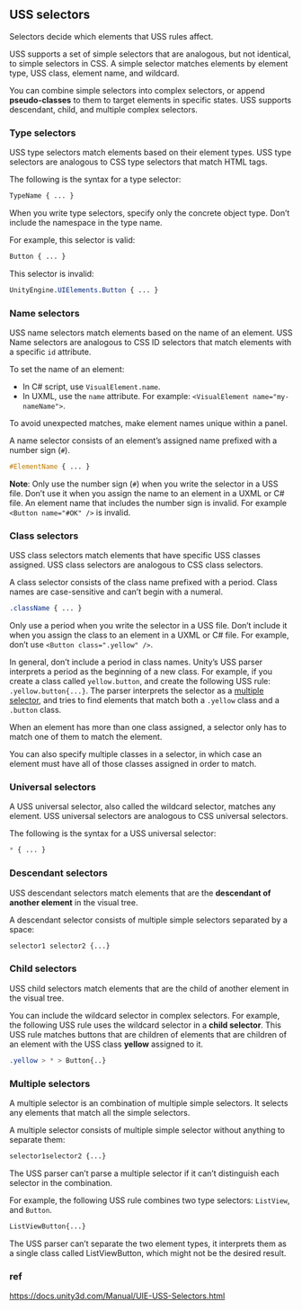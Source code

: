 ## USS selectors
Selectors decide which elements that USS rules affect.

USS supports a set of simple selectors that are analogous, but not identical, to simple selectors in CSS. A simple selector matches elements by element type, USS class, element name, and wildcard.


You can combine simple selectors into complex selectors, or append **pseudo-classes** to them to target elements in specific states. USS supports descendant, child, and multiple complex selectors.


### Type selectors
USS type selectors match elements based on their element types. USS type selectors are analogous to CSS type selectors that match HTML tags.


The following is the syntax for a type selector:

```css
TypeName { ... }
```

When you write type selectors, specify only the concrete object type. Don’t include the namespace in the type name.

For example, this selector is valid:

```css
Button { ... }
```

This selector is invalid:

```css
UnityEngine.UIElements.Button { ... }
```

### Name selectors

USS name selectors match elements based on the name of an element. USS Name selectors are analogous to CSS ID selectors that match elements with a specific `id` attribute.

To set the name of an element:

-   In C# script, use `VisualElement.name`.
-   In UXML, use the `name` attribute. For example: `<VisualElement name="my-nameName">`.

To avoid unexpected matches, make element names unique within a panel.

A name selector consists of an element’s assigned name prefixed with a number sign (`#`).

```css
#ElementName { ... }
```

**Note**: Only use the number sign (`#`) when you write the selector in a USS file. Don’t use it when you assign the name to an element in a UXML or C# file. An element name that includes the number sign is invalid. For example `<Button name="#OK" />` is invalid.


### Class selectors
USS class selectors match elements that have specific USS classes assigned. USS class selectors are analogous to CSS class selectors.


A class selector consists of the class name prefixed with a period. Class names are case-sensitive and can’t begin with a numeral.

```css
.className { ... }
```

Only use a period when you write the selector in a USS file. Don’t include it when you assign the class to an element in a UXML or C# file. For example, don’t use `<Button class=".yellow" />`.

In general, don’t include a period in class names. Unity’s USS parser interprets a period as the beginning of a new class. For example, if you create a class called `yellow.button`, and create the following USS rule: `.yellow.button{...}`. The parser interprets the selector as a [multiple selector](https://docs.unity3d.com/Manual/UIE-USS-Selectors-class.htmlUIE-USS-Selectors-multiple.html), and tries to find elements that match both a `.yellow` class and a `.button` class.

When an element has more than one class assigned, a selector only has to match one of them to match the element.

You can also specify multiple classes in a selector, in which case an element must have all of those classes assigned in order to match.


### Universal selectors

A USS universal selector, also called the wildcard selector, matches any element. USS universal selectors are analogous to CSS universal selectors.


The following is the syntax for a USS universal selector:

```css
* { ... }
```

### Descendant selectors
USS descendant selectors match elements that are the **descendant of another element** in the visual tree.

A descendant selector consists of multiple simple selectors separated by a space:

```css
selector1 selector2 {...}
```

### Child selectors

USS child selectors match elements that are the child of another element in the visual tree.

You can include the wildcard selector in complex selectors. For example, the following USS rule uses the wildcard selector in a **child selector**. This USS rule matches buttons that are children of elements that are children of an element with the USS class **yellow** assigned to it.

```css
.yellow > * > Button{..}
```


### Multiple selectors
A multiple selector is an combination of multiple simple selectors. It selects any elements that match all the simple selectors.

A multiple selector consists of multiple simple selector without anything to separate them:

```css
selector1selector2 {...}
```

The USS parser can’t parse a multiple selector if it can’t distinguish each selector in the combination.

For example, the following USS rule combines two type selectors: `ListView`, and `Button`.

```css
ListViewButton{...}
```

The USS parser can’t separate the two element types, it interprets them as a single class called ListViewButton, which might not be the desired result.







### ref 
https://docs.unity3d.com/Manual/UIE-USS-Selectors.html
